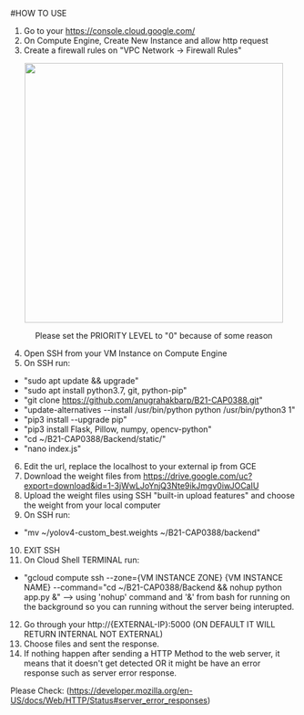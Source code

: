 #HOW TO USE

1. Go to your https://console.cloud.google.com/
2. On Compute Engine, Create New Instance and allow http request
3. Create a firewall rules on "VPC Network -> Firewall Rules"
<p align="center">
<img src="https://user-images.githubusercontent.com/69615570/120776862-dfee7600-c54e-11eb-840b-8e2bd7141f3f.png" widht="332" height="454.67">
  <p align="center">
  Please set the PRIORITY LEVEL to "0" because of some reason

4. Open SSH from your VM Instance on Compute Engine
5. On SSH run:
* "sudo apt update && upgrade"
* "sudo apt install python3.7, git, python-pip"
* "git clone https://github.com/anugrahakbarp/B21-CAP0388.git"
* "update-alternatives --install /usr/bin/python python /usr/bin/python3 1"
* "pip3 install --upgrade pip"
* "pip3 install Flask, Pillow, numpy, opencv-python"
* "cd ~/B21-CAP0388/Backend/static/"
* "nano index.js"

6. Edit the url, replace the localhost to your external ip from GCE
7. Download the weight files from https://drive.google.com/uc?export=download&id=1-3jWwLJoYnjQ3Nte9ikJmgv0iwJOCaIU
8. Upload the weight files using SSH "built-in upload features" and choose the weight from your local computer
9. On SSH run:
* "mv ~/yolov4-custom_best.weights ~/B21-CAP0388/backend"
10. EXIT SSH
11. On Cloud Shell TERMINAL run:
* "gcloud compute ssh --zone={VM INSTANCE ZONE} {VM INSTANCE NAME} --command="cd ~/B21-CAP0388/Backend && nohup python app.py &" --> using 'nohup' command and '&' from bash for running on the background so you can running without the server being interupted.

12. Go through your http://{EXTERNAL-IP}:5000 (ON DEFAULT IT WILL RETURN INTERNAL NOT EXTERNAL)
13. Choose files and sent the response.
14. If nothing happen after sending a HTTP Method to the web server, it means that it doesn't get detected OR it might be have an error response such as server error response. 

Please Check:
(https://developer.mozilla.org/en-US/docs/Web/HTTP/Status#server_error_responses)
